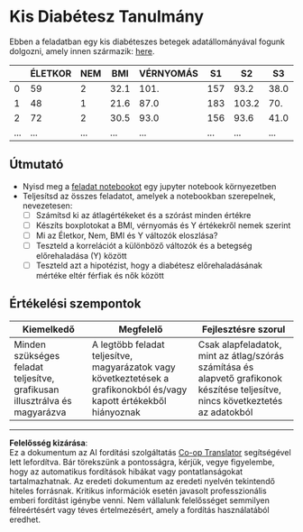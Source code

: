 <!--
CO_OP_TRANSLATOR_METADATA:
{
  "original_hash": "01d1b493e8b51a6ebb42524f6b1bcfff",
  "translation_date": "2025-08-26T15:42:18+00:00",
  "source_file": "1-Introduction/04-stats-and-probability/assignment.md",
  "language_code": "hu"
}
-->
# Kis Diabétesz Tanulmány

Ebben a feladatban egy kis diabéteszes betegek adatállományával fogunk dolgozni, amely innen származik: [here](https://www4.stat.ncsu.edu/~boos/var.select/diabetes.html).

|   | ÉLETKOR | NEM | BMI | VÉRNYOMÁS | S1 | S2 | S3 | S4 | S5 | S6 | Y  |
|---|---------|-----|-----|-----------|----|----|----|----|----|----|----|
| 0 | 59      | 2   | 32.1| 101.      | 157| 93.2| 38.0| 4. | 4.8598 | 87 | 151 |
| 1 | 48      | 1   | 21.6| 87.0      | 183| 103.2| 70. | 3. | 3.8918 | 69 | 75  |
| 2 | 72      | 2   | 30.5| 93.0      | 156| 93.6| 41.0| 4.0| 4. | 85 | 141 |
| ... | ...   | ... | ... | ...       | ...| ...| ...| ...| ...| ...| ... |

## Útmutató

* Nyisd meg a [feladat notebookot](assignment.ipynb) egy jupyter notebook környezetben
* Teljesítsd az összes feladatot, amelyek a notebookban szerepelnek, nevezetesen:
   * [ ] Számítsd ki az átlagértékeket és a szórást minden értékre
   * [ ] Készíts boxplotokat a BMI, vérnyomás és Y értékekről nemek szerint
   * [ ] Mi az Életkor, Nem, BMI és Y változók eloszlása?
   * [ ] Teszteld a korrelációt a különböző változók és a betegség előrehaladása (Y) között
   * [ ] Teszteld azt a hipotézist, hogy a diabétesz előrehaladásának mértéke eltér férfiak és nők között
   
## Értékelési szempontok

Kiemelkedő | Megfelelő | Fejlesztésre szorul
--- | --- | -- |
Minden szükséges feladat teljesítve, grafikusan illusztrálva és magyarázva | A legtöbb feladat teljesítve, magyarázatok vagy következtetések a grafikonokból és/vagy kapott értékekből hiányoznak | Csak alapfeladatok, mint az átlag/szórás számítása és alapvető grafikonok készítése teljesítve, nincs következtetés az adatokból

---

**Felelősség kizárása**:  
Ez a dokumentum az AI fordítási szolgáltatás [Co-op Translator](https://github.com/Azure/co-op-translator) segítségével lett lefordítva. Bár törekszünk a pontosságra, kérjük, vegye figyelembe, hogy az automatikus fordítások hibákat vagy pontatlanságokat tartalmazhatnak. Az eredeti dokumentum az eredeti nyelvén tekintendő hiteles forrásnak. Kritikus információk esetén javasolt professzionális emberi fordítást igénybe venni. Nem vállalunk felelősséget semmilyen félreértésért vagy téves értelmezésért, amely a fordítás használatából eredhet.